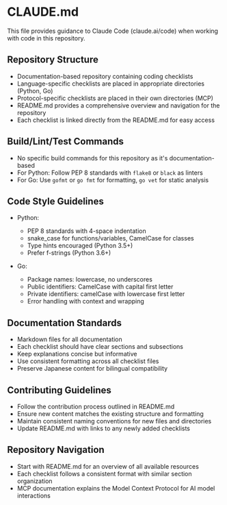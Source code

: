 # CLAUDE.md

This file provides guidance to Claude Code (claude.ai/code) when working with code in this repository.

## Repository Structure
- Documentation-based repository containing coding checklists
- Language-specific checklists are placed in appropriate directories (Python, Go)
- Protocol-specific checklists are placed in their own directories (MCP)
- README.md provides a comprehensive overview and navigation for the repository
- Each checklist is linked directly from the README.md for easy access

## Build/Lint/Test Commands
- No specific build commands for this repository as it's documentation-based
- For Python: Follow PEP 8 standards with `flake8` or `black` as linters
- For Go: Use `gofmt` or `go fmt` for formatting, `go vet` for static analysis

## Code Style Guidelines
- Python: 
  - PEP 8 standards with 4-space indentation
  - snake_case for functions/variables, CamelCase for classes
  - Type hints encouraged (Python 3.5+)
  - Prefer f-strings (Python 3.6+)

- Go:
  - Package names: lowercase, no underscores
  - Public identifiers: CamelCase with capital first letter
  - Private identifiers: camelCase with lowercase first letter
  - Error handling with context and wrapping

## Documentation Standards
- Markdown files for all documentation
- Each checklist should have clear sections and subsections
- Keep explanations concise but informative
- Use consistent formatting across all checklist files
- Preserve Japanese content for bilingual compatibility

## Contributing Guidelines
- Follow the contribution process outlined in README.md
- Ensure new content matches the existing structure and formatting
- Maintain consistent naming conventions for new files and directories
- Update README.md with links to any newly added checklists

## Repository Navigation
- Start with README.md for an overview of all available resources
- Each checklist follows a consistent format with similar section organization
- MCP documentation explains the Model Context Protocol for AI model interactions